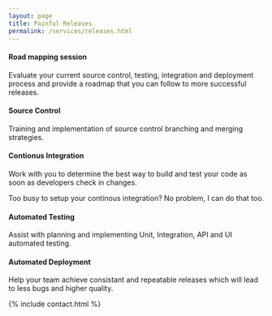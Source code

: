 ```yaml
---
layout: page
title: Painful Releases
permalink: /services/releases.html
---
```




#### Road mapping session

Evaluate your current source control, testing,  integration and deployment process and provide a roadmap that you can follow to more successful releases.

#### Source Control

Training and implementation of source control branching and merging strategies.

#### Contionus Integration

Work with you to determine the best way to build and test your code as soon as developers check in changes. 

Too busy to setup your continous integration? No problem, I can do that too.

#### Automated Testing
Assist with planning and implementing Unit, Integration, API and UI automated testing.

#### Automated Deployment
Help your team achieve consistant and repeatable releases which will lead to less bugs and higher quality.  

{% include contact.html %}